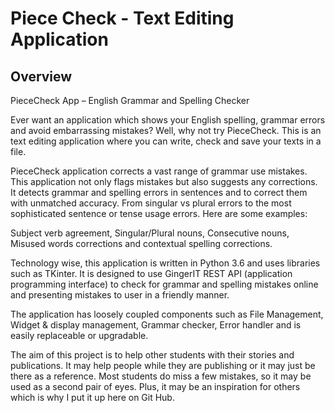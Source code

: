 # Piece Check - Text Editing Application
## Overview

PieceCheck App – English Grammar and Spelling Checker

Ever want an application which shows your English spelling, grammar errors and avoid embarrassing mistakes? Well, why not try PieceCheck.  This is an text editing application where you can write, check and save your texts in a file.

PieceCheck application corrects a vast range of grammar use mistakes. This application not only flags mistakes but also suggests any corrections. It detects grammar and spelling errors in sentences and to correct them with unmatched accuracy. From singular vs plural errors to the most sophisticated sentence or tense usage errors. Here are some examples:

Subject verb agreement, Singular/Plural nouns, Consecutive nouns, Misused words corrections and contextual spelling corrections.

Technology wise, this application is written in Python 3.6 and uses libraries such as TKinter. It is designed to use GingerIT REST API (application programming interface) to check for grammar and spelling mistakes online and presenting mistakes to user in a friendly manner. 

The application has loosely coupled components such as File Management, Widget & display management, Grammar checker, Error handler and is easily replaceable or upgradable.  

The aim of this project is to help other students with their stories and publications. It may help people while they are publishing or it may just be there as a reference. Most students do miss a few mistakes, so it may be used as a second pair of eyes. Plus, it may be an inspiration for others which is why I put it up here on Git Hub.

